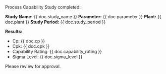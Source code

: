 Process Capability Study completed:

**Study Name:** {{ doc.study_name }}
**Parameter:** {{ doc.parameter }}
**Plant:** {{ doc.plant }}
**Study Period:** {{ doc.study_period }}

**Results:**
- Cp: {{ doc.cp }}
- Cpk: {{ doc.cpk }}
- Capability Rating: {{ doc.capability_rating }}
- Sigma Level: {{ doc.sigma_level }}

Please review for approval.